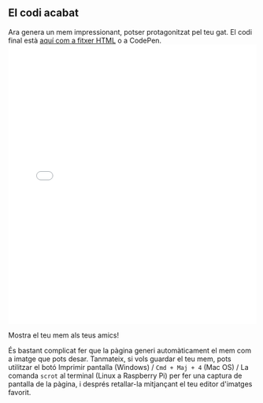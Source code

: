 ## El codi acabat

Ara genera un mem impressionant, potser protagonitzat pel teu gat. El codi final està [aquí com a fitxer HTML](resources/index.html) o a CodePen. <iframe height='567' scrolling='no' title='Generador de mem de gat' src='//codepen.io/rpflaura/embed/NbbveK/?height=567&theme-id=0&default-tab=js,result&embed-version=2' frameborder='no' allowtransparency='true' allowfullscreen='true' style='width: 100%;'>See the Pen <a href='https://codepen.io/rpflaura/pen/NbbveK/'>Cat Meme Generator</a> by Laura Sach (<a href='https://codepen.io/rpflaura'>@rpflaura</a>) on <a href='https://codepen.io'>CodePen</a>.
</iframe>

Mostra el teu mem als teus amics!

És bastant complicat fer que la pàgina generi automàticament el mem com a imatge que pots desar. Tanmateix, si vols guardar el teu mem, pots utilitzar el botó Imprimir pantalla (Windows) / `Cmd + Maj + 4` (Mac OS) / La comanda `scrot` al terminal (Linux a Raspberry Pi) per fer una captura de pantalla de la pàgina, i després retallar-la mitjançant el teu editor d'imatges favorit.
